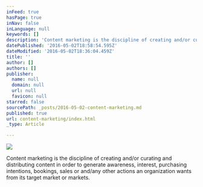 ```yaml
---
inFeed: true
hasPage: true
inNav: false
inLanguage: null
keywords: []
description: 'Content marketing is the discipline of creating and/or curating and distributing content in order to generate awareness, interest, purchasing intentions, bookings, sales or and/any other actions an organization wants from its target market or markets.'
datePublished: '2016-05-02T18:58:54.595Z'
dateModified: '2016-05-02T18:36:04.459Z'
title: ''
author: []
authors: []
publisher:
  name: null
  domain: null
  url: null
  favicon: null
starred: false
sourcePath: _posts/2016-05-02-content-marketing.md
published: true
url: content-marketing/index.html
_type: Article

---
```

![](https://the-grid-user-content.s3-us-west-2.amazonaws.com/11ec7fab-3491-46e7-9017-683e1907384e.jpg)

Content marketing is the discipline of creating and/or curating and distributing content in order to generate awareness, interest, purchasing intentions, bookings, sales or and/any other actions an organization wants from its target market or markets.